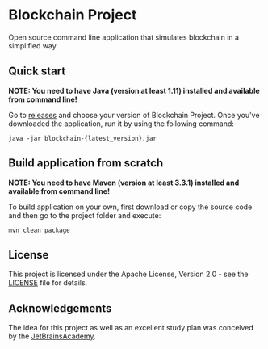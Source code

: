 # Blockchain Project
Open source command line application that simulates blockchain in a simplified way.

## Quick start
**NOTE: You need to have Java (version at least 1.11) installed and available from command line!**

Go to [releases](https://github.com/dominieq/blockchain-project/releases) and choose your version of Blockchain Project.
Once you've downloaded the application, run it by using the following command:
````
java -jar blockchain-{latest_version}.jar
````

## Build application from scratch
**NOTE: You need to have Maven (version at least 3.3.1) installed and available from command line!**

To build application on your own, first download or copy
the source code and then go to the project folder and execute:
````
mvn clean package
````

## License
This project is licensed under the Apache License, Version 2.0 -
see the [LICENSE](https://github.com/dominieq/blockchain-project/blob/master/LICENSE) file for details.

## Acknowledgements
The idea for this project as well as an excellent study plan 
was conceived by the [JetBrainsAcademy](https://www.jetbrains.com/academy/).
